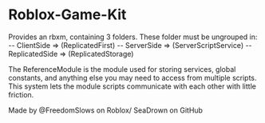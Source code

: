 # Roblox-Game-Kit

Provides an rbxm, containing 3 folders. These folder must be ungrouped in:
-- ClientSide => (ReplicatedFirst)
-- ServerSide => (ServerScriptService)
-- ReplicatedSide => (ReplicatedStorage)

The ReferenceModule is the module used for storing services, global constants, and anything else you may need
to access from multiple scripts. This system lets the module scripts communicate with each other with little
friction. 

Made by @FreedomSlows on Roblox/ SeaDrown on GitHub
